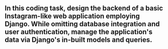 ## In this coding task, design the backend of a basic Instagram-like web application employing Django. While omitting database integration and user authentication, manage the application's data via Django's in-built models and queries.
